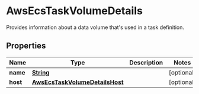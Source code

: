 

# AwsEcsTaskVolumeDetails

Provides information about a data volume that's used in a task definition. 

## Properties

| Name | Type | Description | Notes |
|------------ | ------------- | ------------- | -------------|
|**name** | [**String**](String.md) |  |  [optional] |
|**host** | [**AwsEcsTaskVolumeDetailsHost**](AwsEcsTaskVolumeDetailsHost.md) |  |  [optional] |



